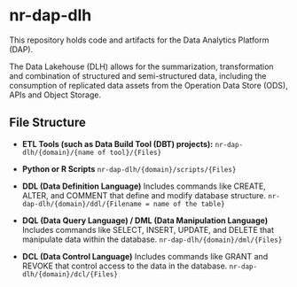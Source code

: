 # nr-dap-dlh
This repository holds code and artifacts for the Data Analytics Platform (DAP).

The Data Lakehouse (DLH) allows for the summarization, transformation and combination of structured and semi-structured data, including the consumption of replicated data assets from the Operation Data Store (ODS), APIs and Object Storage.

## File Structure

- **ETL Tools (such as Data Build Tool (DBT) projects):**
  `nr-dap-dlh/{domain}/{name of tool}/{Files}`

- **Python or R Scripts**
  `nr-dap-dlh/{domain}/scripts/{Files}`

- **DDL (Data Definition Language)** Includes commands like CREATE, ALTER, and COMMENT that define and modify database structure.
  `nr-dap-dlh/{domain}/ddl/{Filename = name of the table}`

- **DQL (Data Query Language) / DML (Data Manipulation Language)** Includes commands like SELECT, INSERT, UPDATE, and DELETE that manipulate data within the database.
  `nr-dap-dlh/{domain}/dml/{Files}`

- **DCL (Data Control Language)** Includes commands like GRANT and REVOKE that control access to the data in the database.
  `nr-dap-dlh/{domain}/dcl/{Files}`